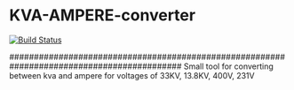 # KVA-AMPERE-converter
[![Build Status](https://travis-ci.org/Ahmed9914/KVA-AMPERE-converter.svg?branch=master)](https://travis-ci.org/Ahmed9914/KVA-AMPERE-converter)

###########################################################################################
Small tool for converting between kva and ampere for voltages of 33KV, 13.8KV, 400V, 231V
